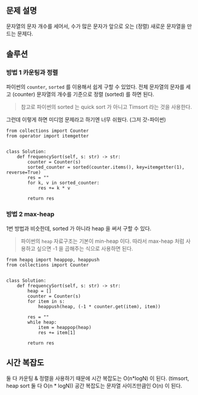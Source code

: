## 문제 설명
문자열의 문자 개수를 세어서, 수가 많은 문자가 앞으로 오는 (정렬) 새로운 문자열을 만드는 문제다.

## 솔루션

### 방법 1 카운팅과 정렬
파이썬의 `counter`, `sorted` 를 이용해서 쉽게 구할 수 있었다. 
전체 문자열의 문자를 세고 (counter) 문자열의 개수를 기준으로 정렬 (sorted) 를 하면 된다.

> 참고로 파이썬의 sorted 는 quick sort 가 아니고 Timsort 라는 것을 사용한다.

그런데 이렇게 하면 미디엄 문제라고 하기엔 너무 쉬웠다. (그저 갓-파이썬)

```python3
from collections import Counter
from operator import itemgetter


class Solution:
    def frequencySort(self, s: str) -> str:
        counter = Counter(s)
        sorted_counter = sorted(counter.items(), key=itemgetter(1), reverse=True)
        res = ""
        for k, v in sorted_counter:
            res += k * v

        return res
```

### 방법 2 max-heap
1번 방법과 비슷한데, sorted 가 아니라 heap 을 써서 구할 수 있다.

> 파이썬의 `heap` 자료구조는 기본이 min-heap 이다. 따라서 max-heap 처럼 사용하고 싶으면 -1 을 곱해주는 식으로 사용하면 된다.

```python3
from heapq import heappop, heappush
from collections import Counter


class Solution:
    def frequencySort(self, s: str) -> str:
        heap = []
        counter = Counter(s)
        for item in s:
            heappush(heap, (-1 * counter.get(item), item))

        res = ""
        while heap:
            item = heappop(heap)
            res += item[1]

        return res
```

## 시간 복잡도
둘 다 카운팅 & 정렬을 사용하기 때문에 시간 복잡도는 O(n*logN) 이 된다. (timsort, heap sort 둘 다 O(n * logN))
공간 복잡도는 문자열 사이즈만큼인 O(n) 이 된다.
